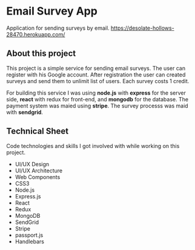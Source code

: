 # Email Survey App #
Application for sending surveys by email. https://desolate-hollows-28470.herokuapp.com/

## About this project ##
This project is a simple service for sending email surveys. The user can register with his Google account. After registration the user can created surveys and send them to unlimit list of users. Each survey costs 1 credit. 

For building this service I was using **node.js** with **express** for the server side, **react** with redux for front-end, and **mongodb** for the database. The payment system was maied using **stripe**. The survey processs was maid with **sendgrid**.

## Technical Sheet ##

Code technologies and skills I got involved with while working on this project.

* UI/UX Design
* UI/UX Architecture
* Web Components
* CSS3
* Node.js
* Express.js
* React
* Redux
* MongoDB
* SendGrid
* Stripe
* passport.js
* Handlebars
